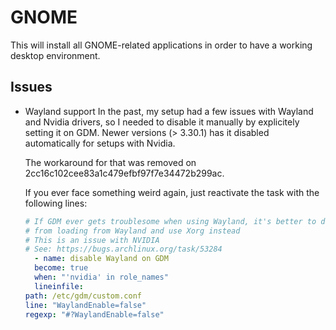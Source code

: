 # GNOME

This will install all GNOME-related applications in order to have a working
desktop environment.

## Issues

* Wayland support
  In the past, my setup had a few issues with Wayland and Nvidia drivers, so I
  needed to disable it manually by explicitely setting it on GDM. Newer
  versions (> 3.30.1) has it disabled automatically for setups with Nvidia.

  The workaround for that was removed on 2cc16c102cee83a1c479efbf97f7e34472b299ac.

  If you ever face something weird again, just reactivate the task with the 
  following lines:

  ```yaml
  # If GDM ever gets troublesome when using Wayland, it's better to disable it
  # from loading from Wayland and use Xorg instead
  # This is an issue with NVIDIA
  # See: https://bugs.archlinux.org/task/53284
    - name: disable Wayland on GDM
    become: true
    when: "'nvidia' in role_names"
    lineinfile:
  path: /etc/gdm/custom.conf
  line: "WaylandEnable=false"
  regexp: "#?WaylandEnable=false"
  ```
